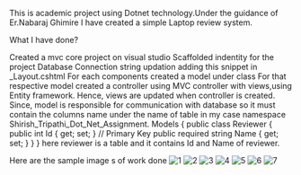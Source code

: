 This is academic project using Dotnet technology.Under the guidance of Er.Nabaraj Ghimire I have created a simple Laptop review system.

What I have done?

Created a mvc core project on visual studio Scaffolded indentity for the project Database Connection string updation adding this snippet in _Layout.cshtml For each components created a model under class For that respective model created a controller using MVC controller with views,using Entity framework. Hence, views are updated when controller is created. Since, model is responsible for communication with database so it must contain the columns name under the name of table in my case namespace Shirish_Tripathi_Dot_Net_Assignment. Models { public class Reviewer { public int Id { get; set; } // Primary Key public required string Name { get; set; } } } here reviewer is a table and it contains Id and Name of reviewer.

Here are the sample image
s of work done
![1](https://github.com/user-attachments/assets/d2683dce-8c59-4a20-93de-22378a098815)
![2](https://github.com/user-attachments/assets/05f792f7-b608-44b7-8378-e2624f83cf1e)
![3](https://github.com/user-attachments/assets/089e23c7-6750-4594-b8b6-e7890a17388f)
![4](https://github.com/user-attachments/assets/22311714-be73-40cc-b540-3482168863e3)
![5](https://github.com/user-attachments/assets/6ada7f88-69d0-44dc-a50d-7be6ce198fff)
![6](https://github.com/user-attachments/assets/2a63c91a-6203-4d6c-b6fb-099c9dcbf4ef)
![7](https://github.com/user-attachments/assets/fdc608cb-ef94-4dbb-ae5e-eb507bedd131)


